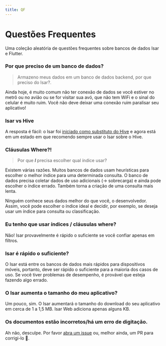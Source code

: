 ```yaml
---
title: QF
---
```


# Questões Frequentes

Uma coleção aleatória de questões frequentes sobre bancos de dados Isar e Flutter.

### Por que preciso de um banco de dados?

> Armazeno meus dados em um banco de dados backend, por que preciso do Isar?.

Ainda hoje, é muito comum não ter conexão de dados se você estiver no metrô ou no avião ou se for visitar sua avó, que não tem WiFi e o sinal do celular é muito ruim. Você não deve deixar uma conexão ruim paralisar seu aplicativo!

### Isar vs Hive

A resposta é fácil: o Isar foi [iniciado como substituto do Hive](https://github.com/hivedb/hive/issues/246) e agora está em um estado em que recomendo sempre usar o Isar sobre o Hive.

### Cláusulas Where?!

> Por que **_I_** precisa escolher qual índice usar?

Existem várias razões. Muitos bancos de dados usam heurísticas para escolher o melhor índice para uma determinada consulta. O banco de dados precisa coletar dados de uso adicionais (-> sobrecarga) e ainda pode escolher o índice errado. Também torna a criação de uma consulta mais lenta.

Ninguém conhece seus dados melhor do que você, o desenvolvedor. Assim, você pode escolher o índice ideal e decidir, por exemplo, se deseja usar um índice para consulta ou classificação.

### Eu tenho que usar índices / cláusulas where?

Não! Isar provavelmente é rápido o suficiente se você confiar apenas em filtros.

### Isar é rápido o suficiente?

O Isar está entre os bancos de dados mais rápidos para dispositivos móveis, portanto, deve ser rápido o suficiente para a maioria dos casos de uso. Se você tiver problemas de desempenho, é provável que esteja fazendo algo errado.

### O Isar aumenta o tamanho do meu aplicativo?

Um pouco, sim. O Isar aumentará o tamanho do download do seu aplicativo em cerca de 1 a 1,5 MB. Isar Web adiciona apenas alguns KB.

### Os documentos estão incorretos/há um erro de digitação.

Ah não, desculpe. Por favor [abra um issue](https://github.com/isar-community/isar-community/issues/new/choose) ou, melhor ainda, um PR para corrigi-lo 💪.
